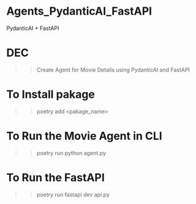 # Agents_PydanticAI_FastAPI
PydanticAI + FastAPI 

# DEC
>> Create Agent for Movie Details using PydanticAI and FastAPI


# To Install pakage 
>> poetry add <pakage_name>

# To Run the Movie Agent in CLI
>>  poetry run python agent.py

# To Run the FastAPI
>> poetry run fastapi dev api.py

